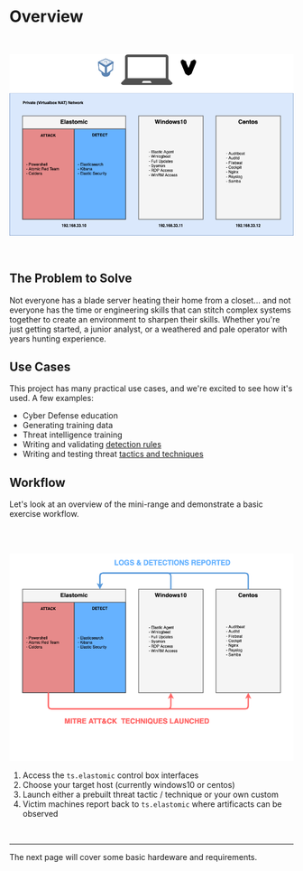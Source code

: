 # Overview

<br>
<p align="center">
<img src="/images/ts-topology2.png">
</p>
<br>

## The Problem to Solve

Not everyone has a blade server heating their home from a closet... and not everyone has the time or engineering skills that can stitch  complex systems together to create an environment to sharpen their skills. Whether you're just getting started, a junior analyst, or a weathered and pale operator with years hunting experience.


## Use Cases

This project has many practical use cases, and we're excited to see how it's used. A few examples:

- Cyber Defense education
- Generating training data
- Threat intelligence training
- Writing and validating [detection rules](https://github.com/elastic/detection-rules)
- Writing and testing threat [tactics and techniques](https://attack.mitre.org/tactics/enterprise/)


## Workflow

Let's look at an overview of the mini-range and demonstrate a basic exercise workflow.

<br>
<br>
<p align="center">
<img src="/images/ts-workflow2.png">
</p>

1. Access the `ts.elastomic` control box interfaces
1. Choose your target host (currently windows10 or centos)
2. Launch either a prebuilt threat tactic / technique or your own custom
3. Victim machines report back to `ts.elastomic` where artificacts can be observed

<br>

---
The next page will cover some basic hardeware and requirements.
